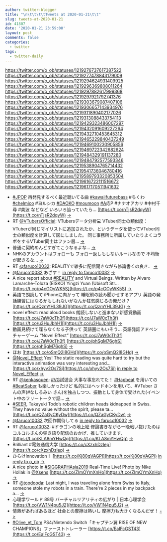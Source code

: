 ```yaml
---
author: twitter-blogger
title: "\n\t\t\t\tTweets at 2020-01-21\t\t"
slug: tweets-at-2020-01-21
id: 41807
date: '2020-01-21 23:59:00'
layout: post
comments: false
categories:
  - twitter
tags:
  - twitter-daily
---
```


https://twitter.com/o_ob/statuses/1219276737617387522 https://twitter.com/o_ob/statuses/1219277478843179009 https://twitter.com/o_ob/statuses/1219294624931409925 https://twitter.com/o_ob/statuses/1219296369808011264 https://twitter.com/o_ob/statuses/1219297882617999368 https://twitter.com/o_ob/statuses/1219297921792741376 https://twitter.com/o_ob/statuses/1219303679087407106 https://twitter.com/o_ob/statuses/1219306657143934976 https://twitter.com/o_ob/statuses/1219311890402177026 https://twitter.com/o_ob/statuses/1219313088433754113 https://twitter.com/o_ob/statuses/1219429323486007297 https://twitter.com/o_ob/statuses/1219432091609227264 https://twitter.com/o_ob/statuses/1219432710453645312 https://twitter.com/o_ob/statuses/1219465229840437249 https://twitter.com/o_ob/statuses/1219469100230905856 https://twitter.com/o_ob/statuses/1219469722342682624 https://twitter.com/o_ob/statuses/1219484329191137280 https://twitter.com/o_ob/statuses/1219484792577593346 https://twitter.com/o_ob/statuses/1219538904765714432 https://twitter.com/o_ob/statuses/1219541736046780416 https://twitter.com/o_ob/statuses/1219589793320853504 https://twitter.com/o_ob/statuses/1219616722111516672 https://twitter.com/o_ob/statuses/1219617170511941632  

*   [#JPOP](https://twitter.com/search?q=%23JPOP&src=hash) 再発見するべく最近聴いてる曲 [#kawaiifuturebass](https://twitter.com/search?q=%23kawaiifuturebass&src=hash) #ちくわ [#chelmico](https://twitter.com/search?q=%23chelmico&src=hash) #ヨルシカ [#DAOKO](https://twitter.com/search?q=%23DAOKO&src=hash) [#moumoon](https://twitter.com/search?q=%23moumoon&src=hash) [#A](https://twitter.com/search?q=%23A&src=hash)応P #ナナオアカリ #中村千尋 #美波 などなど いろいろ辿っていたら… [https://t.co/nTjsR2dqyW](https://t.co/nTjsR2dqyW) [->](https://twitter.com/o_ob/statuses/1219276737617387522)
*   RT [@VTubersOfficial](https://twitter.com/VTubersOfficial): VTubersデータ分析💻 VTuber同士の類似度：VTuberが同じマイリストに追加されたか、というデータを使ってVTuber同士の類似度を計算して図にしました。 同じ事務所に所属していたりよくコラボをするVTuber同士はファン層… [->](https://twitter.com/o_ob/statuses/1219277478843179009)
*   普通に契約めんどすぎてこうなるよな… [->](https://twitter.com/o_ob/statuses/1219294624931409925)
*   NHKのアカウントはフォローも フォロー返しもしないルールなので 不均衡が起きるな… [->](https://twitter.com/o_ob/statuses/1219296369808011264)
*   RT [@faruco10032](https://twitter.com/faruco10032): REALITYで雑多に配信聞きながら修論書くの良き． [->](https://twitter.com/o_ob/statuses/1219297882617999368)
*   [@faruco10032](https://twitter.com/faruco10032) あざす！ [in reply to faruco10032](https://twitter.com/faruco10032/statuses/1219297751344672770) [->](https://twitter.com/o_ob/statuses/1219297921792741376)
*   A nice report about [#REALITY](https://twitter.com/search?q=%23REALITY&src=hash) and Virtual Beings. Written by Alvaro Lamarche-Toloza (EISKO) Yingzi Yuan (Ubisoft Str… [https://t.co/p4cGOyWK5S](https://t.co/p4cGOyWK5S) [->](https://twitter.com/o_ob/statuses/1219303679087407106)
*   英語で朗読して iPhoneに向かって 睡眠前の読み聞かせするアプリ 英語の発話練習にはなるかもしれないがなんか狂気感じるの俺だけ？ [https://t.co/QzmYHL39JG](https://t.co/QzmYHL39JG) [->](https://twitter.com/o_ob/statuses/1219306657143934976)
*   novel effect: read aloud books 朗読しないと進まない新感覚動画 [https://t.co/J7aW0cTh3f](https://t.co/J7aW0cTh3f) [https://t.co/u3HuJbhH1l](https://t.co/u3HuJbhH1l) [->](https://twitter.com/o_ob/statuses/1219311890402177026)
*   動画見続けて喋らなくなる子供って 英語圏にもいそう… 英語発話アドベンチャーゲーム “Novel Effect” [https://t.co/J7aW0cTh3f](https://t.co/J7aW0cTh3f) [https://t.co/phSgM76ghS](https://t.co/phSgM76ghS) [->](https://twitter.com/o_ob/statuses/1219313088433754113)
*   ほお [https://t.co/oSmQ2l8GHd](https://t.co/oSmQ2l8GHd) [->](https://twitter.com/o_ob/statuses/1219429323486007297)
*   [@Novel_Effect](https://twitter.com/Novel_Effect) Yes! The static reading was quite hard to try but the interactive animation was very interesting and… [https://t.co/xhyv2Os7Si](https://t.co/xhyv2Os7Si) [in reply to Novel_Effect](https://twitter.com/Novel_Effect/statuses/1219348095374282753) [->](https://twitter.com/o_ob/statuses/1219432091609227264)
*   RT [@kenkasouen](https://twitter.com/kenkasouen): [#VG](https://twitter.com/search?q=%23VG&src=hash)試遊会 大事な事忘れてた！ [#Hapbeat](https://twitter.com/search?q=%23Hapbeat&src=hash) を用いての [#BeatSaber](https://twitter.com/search?q=%23BeatSaber&src=hash) も楽しかったけど 私的にはヘッドホンを用いて、#VTuber さんの声(#なしろみい さん)を独占しつつ、振動として身体で受けれた(イベント中のフリートークで話… [->](https://twitter.com/o_ob/statuses/1219432710453645312)
*   [#SEER](https://twitter.com/search?q=%23SEER&src=hash), Takayuki Todo’s robotic children heads kidnapped in Swiss. They have no value without the spirit, please ta… [https://t.co/QZaGyCKyDw](https://t.co/QZaGyCKyDw) [->](https://twitter.com/o_ob/statuses/1219465229840437249)
*   [@faruco10032](https://twitter.com/faruco10032) 次回作期待してる [in reply to faruco10032](https://twitter.com/faruco10032/statuses/1219380602496929792) [->](https://twitter.com/o_ob/statuses/1219469100230905856)
*   RT [@faruco10032](https://twitter.com/faruco10032): #ドラゴンの地上絵 修論書きながら一晩戦い抜けたのはコルコルさんの弾き語り配信のおかげ．推していきます． [https://t.co/KLA8mYHwQg](https://t.co/KLA8mYHwQg) [->](https://twitter.com/o_ob/statuses/1219469722342682624)
*   Brilliant #電気通信大学 [https://t.co/cXzxhDzlep](https://t.co/cXzxhDzlep) [->](https://twitter.com/o_ob/statuses/1219484329191137280)
*   ひらけInnovation！ [https://t.co/Kj80qVAGPI](https://t.co/Kj80qVAGPI) [in reply to o_ob](https://twitter.com/o_ob/statuses/1219484329191137280) [->](https://twitter.com/o_ob/statuses/1219484792577593346)
*   A nice photo in [#SIGGRAPHAsia2019](https://twitter.com/search?q=%23SIGGRAPHAsia2019&src=hash) Real-Time Live! Photo by Nike Hollak in [@Xsens](https://twitter.com/Xsens) [https://t.co/ZImOYmXnHo](https://t.co/ZImOYmXnHo) [->](https://twitter.com/o_ob/statuses/1219538904765714432)
*   RT [@toodooda](https://twitter.com/toodooda): Last night, I was traveling alone from Swiss to Italy, someone stole my robots in a train. There're 2 pieces in my backpack a… [->](https://twitter.com/o_ob/statuses/1219541736046780416)
*   心理学ワールド 88号 バーチャルリアリティの広がり | 日本心理学会 [https://t.co/VW1N4pu5J2](https://t.co/VW1N4pu5J2) [->](https://twitter.com/o_ob/statuses/1219589793320853504)
*   情熱があればあるほど 社会との摩擦は熱いし 摩擦力も大きくなるんだぜ！ [->](https://twitter.com/o_ob/statuses/1219616722111516672)
*   [#Olive_et_Tom](https://twitter.com/search?q=%23Olive_et_Tom&src=hash) PS4/Nintendo Switch「キャプテン翼 RISE OF NEW CHAMPIONS」ファーストトレーラー [https://t.co/EaIFcGST43](https://t.co/EaIFcGST43) [->](https://twitter.com/o_ob/statuses/1219617170511941632)